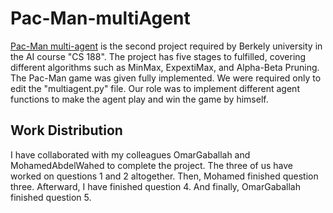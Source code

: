 # Pac-Man-multiAgent
<a href= 'https://inst.eecs.berkeley.edu/~cs188/sp20/project2/#introduction'>Pac-Man multi-agent</a> is the second project required by Berkely university in the AI course "CS 188". The project has five stages to fulfilled, covering different algorithms such as MinMax, ExpextiMax, and Alpha-Beta Pruning. The Pac-Man game was given fully implemented. We were required only to edit the "multiagent.py" file. Our role was to implement different agent functions to make the agent play and win the game by himself.

## Work Distribution
I have collaborated with my colleagues OmarGaballah and MohamedAbdelWahed to complete the project. The three of us have worked on questions 1 and 2 altogether. Then, Mohamed finished question three. Afterward, I have finished question 4. And finally, OmarGaballah finished question 5.

